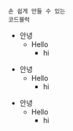

```
손 쉽게 만들 수 있는
코드블럭
```

+ 안녕
    + Hello
        + hi


* 안녕
    * Hello
        * hi

- 안녕
    - Hello
        - hi